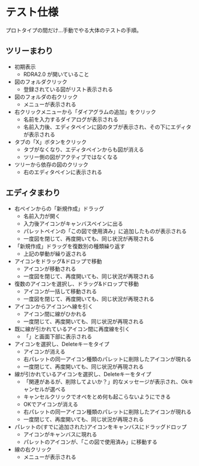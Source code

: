 # テスト仕様

プロトタイプの間だけ…手動でやる大体のテストの手順。

## ツリーまわり

- 初期表示
  - RDRA2.0 が開いていること
- 図のフォルダクリック
  - 登録されている図がリスト表示される
- 図のフォルダの右クリック
  - メニューが表示される
- 右クリックメニューから「ダイアグラムの追加」をクリック
  - 名前を入力するダイアログが表示される
  - 名前入力後、エディタペインに図のタブが表示され、その下にエディタが表示される
- タブの「X」ボタンをクリック
  - タブがなくなり、エディタペインからも図が消える
  - ツリー側の図がアクティブではなくなる
- ツリーから依存の図のクリック
  - 右のエディタペインに表示される

## エディタまわり

- 右ペインからの「新規作成」ドラッグ
  - 名前入力が開く
  - 入力後アイコンがキャンバスペインに出る
  - パレットペインの「この図で使用済み」に追加したものが表示される
  - 一度図を閉じて、再度開いても、同じ状況が再現される
- 「新規作成」ドラッグを復数別の種類繰り返す
  - 上記の挙動が繰り返される
- アイコンをドラッグ&ドロップで移動
  - アイコンが移動される
  - 一度図を閉じて、再度開いても、同じ状況が再現される
- 復数のアイコンを選択し、ドラッグ&ドロップで移動
  - アイコンが一括して移動される
  - 一度図を閉じて、再度開いても、同じ状況が再現される
- アイコンからアイコンへ線を引く
  - アイコン間に線がひかれる
  - 一度閉じて、再度開いても、同じ状況が再現される
- 既に線が引かれているアイコン間に再度線を引く
  - 「」と画面下部に表示される
- アイコンを選択し、Deleteキーをタイプ
  - アイコンが消える
  - 右パレットの同一アイコン種類のパレットに削除したアイコンが現れる
  - 一度閉じて、再度開いても、同じ状況が再現される
- 線が引かれているアイコンを選択し、Deleteキーをタイプ
  - 「関連があるが、削除してよいか？」的なメッセージが表示され、Okキャンセルが選べる
  - キャンセルクリックでオペをとめ何も起こらないようにできる
  - OKでアイコンが消える
  - 右パレットの同一アイコン種類のパレットに削除したアイコンが現れる
  - 一度閉じて、再度開いても、同じ状況が再現される
- パレットの(すでに追加された)アイコンをキャンバスにドラッグドロップ
  - アイコンがキャンバスに現れる
  - パレットのアイコンが、「この図で使用済み」に移動する
- 線の右クリック
  - メニューが表示される